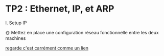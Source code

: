 # TP2 : Ethernet, IP, et ARP

I. Setup IP

🌞 Mettez en place une configuration réseau fonctionnelle entre les deux machines

[regarde c'est carrément comme un lien](./ping.pcapng)






